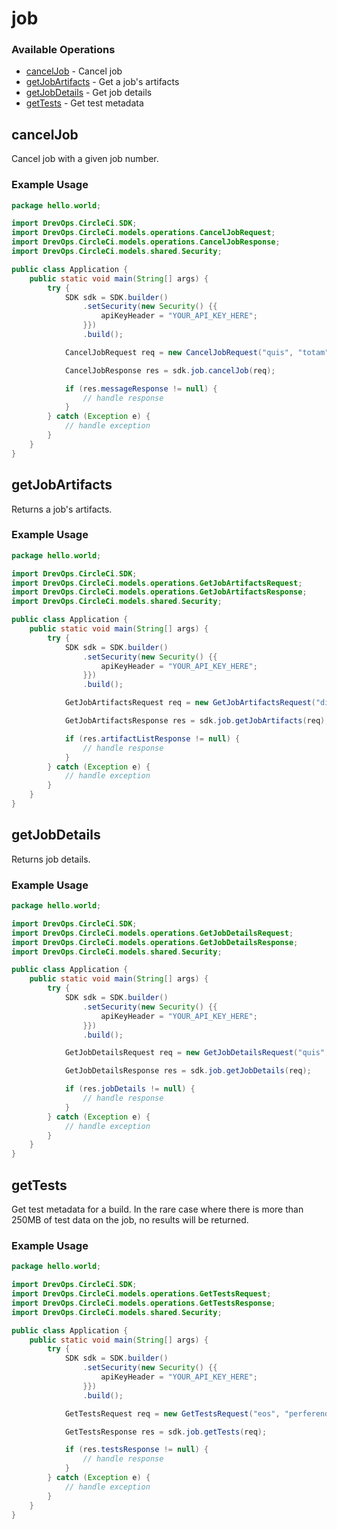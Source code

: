 # job

### Available Operations

* [cancelJob](#canceljob) - Cancel job
* [getJobArtifacts](#getjobartifacts) - Get a job's artifacts
* [getJobDetails](#getjobdetails) - Get job details
* [getTests](#gettests) - Get test metadata

## cancelJob

Cancel job with a given job number.

### Example Usage

```java
package hello.world;

import DrevOps.CircleCi.SDK;
import DrevOps.CircleCi.models.operations.CancelJobRequest;
import DrevOps.CircleCi.models.operations.CancelJobResponse;
import DrevOps.CircleCi.models.shared.Security;

public class Application {
    public static void main(String[] args) {
        try {
            SDK sdk = SDK.builder()
                .setSecurity(new Security() {{
                    apiKeyHeader = "YOUR_API_KEY_HERE";
                }})
                .build();

            CancelJobRequest req = new CancelJobRequest("quis", "totam");            

            CancelJobResponse res = sdk.job.cancelJob(req);

            if (res.messageResponse != null) {
                // handle response
            }
        } catch (Exception e) {
            // handle exception
        }
    }
}
```

## getJobArtifacts

Returns a job's artifacts.

### Example Usage

```java
package hello.world;

import DrevOps.CircleCi.SDK;
import DrevOps.CircleCi.models.operations.GetJobArtifactsRequest;
import DrevOps.CircleCi.models.operations.GetJobArtifactsResponse;
import DrevOps.CircleCi.models.shared.Security;

public class Application {
    public static void main(String[] args) {
        try {
            SDK sdk = SDK.builder()
                .setSecurity(new Security() {{
                    apiKeyHeader = "YOUR_API_KEY_HERE";
                }})
                .build();

            GetJobArtifactsRequest req = new GetJobArtifactsRequest("dignissimos", "eaque");            

            GetJobArtifactsResponse res = sdk.job.getJobArtifacts(req);

            if (res.artifactListResponse != null) {
                // handle response
            }
        } catch (Exception e) {
            // handle exception
        }
    }
}
```

## getJobDetails

Returns job details.

### Example Usage

```java
package hello.world;

import DrevOps.CircleCi.SDK;
import DrevOps.CircleCi.models.operations.GetJobDetailsRequest;
import DrevOps.CircleCi.models.operations.GetJobDetailsResponse;
import DrevOps.CircleCi.models.shared.Security;

public class Application {
    public static void main(String[] args) {
        try {
            SDK sdk = SDK.builder()
                .setSecurity(new Security() {{
                    apiKeyHeader = "YOUR_API_KEY_HERE";
                }})
                .build();

            GetJobDetailsRequest req = new GetJobDetailsRequest("quis", "nesciunt");            

            GetJobDetailsResponse res = sdk.job.getJobDetails(req);

            if (res.jobDetails != null) {
                // handle response
            }
        } catch (Exception e) {
            // handle exception
        }
    }
}
```

## getTests

Get test metadata for a build. In the rare case where there is more than 250MB of test data on the job, no results will be returned.

### Example Usage

```java
package hello.world;

import DrevOps.CircleCi.SDK;
import DrevOps.CircleCi.models.operations.GetTestsRequest;
import DrevOps.CircleCi.models.operations.GetTestsResponse;
import DrevOps.CircleCi.models.shared.Security;

public class Application {
    public static void main(String[] args) {
        try {
            SDK sdk = SDK.builder()
                .setSecurity(new Security() {{
                    apiKeyHeader = "YOUR_API_KEY_HERE";
                }})
                .build();

            GetTestsRequest req = new GetTestsRequest("eos", "perferendis");            

            GetTestsResponse res = sdk.job.getTests(req);

            if (res.testsResponse != null) {
                // handle response
            }
        } catch (Exception e) {
            // handle exception
        }
    }
}
```
